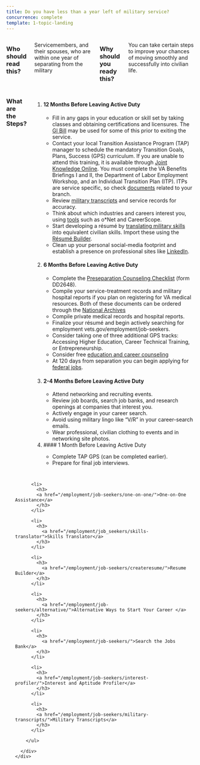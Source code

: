 ```yaml
---
title: Do you have less than a year left of military service?
concurrence: complete
template: 1-topic-landing
---
```


<div class="main" role="main" markdown="0">

<div class="section one" markdown="0">
<div class="primary" markdown="0">
<div class="row" markdown="0">
<div class="small-9 medium-12 left columns" markdown="1">

### Who should read this?

Servicemembers, and their spouses, who are within one year of separating from the military

### Why should you ready this? 

You can take certain steps to improve your chances of moving smoothly and successfully into civilian life.

</div>
</div>

<div class="row" markdown="0">
<div class="small-12 columns divider margin top"  markdown="1">

### What are the Steps?

<ol class="process">
<li class="step one wow fadeIn animated">
<div markdown="1">

#### 12 Months Before Leaving Active Duty

- Fill in any gaps in your education or skill set by taking classes and obtaining certifications and licensures. The [GI Bill](/education/gi-bill/) may be used for some of this prior to exiting the service. 
- Contact your local Transition Assistance Program (TAP) manager to schedule the mandatory Transition Goals, Plans, Success (GPS) curriculum. If you are unable to attend this training, it is available through [Joint Knowledge Online](https://jkodirect.jten.mil). You must complete the VA Benefits Briefings I and II, the Department of Labor Employment Workshop, and an Individual Transition Plan (ITP). ITPs are service specific, so check [documents](https://dodtap.mil/index.html) related to your branch. 
- Review [military transcripts](/employment/job-seekers/military-transcripts) and service records for accuracy. 
- Think about which industries and careers interest you, using [tools](/employment/job-seekers/interest-profiler) such as o*Net and CareerScope.
- Start developing a résumé by [translating military skills](/employment/job-seekers/skills-translator) into equivalent civilian skills. Import these using the [Résumé Builder](/employment/job-seekers/create-resume). 
- Clean up your personal social-media footprint and establish a presence on professional sites like [LinkedIn](https://www.linkedin.com/). 

</div>
</li>

<li class="step two wow fadeIn animated">
<div markdown="1">

#### 6 Months Before Leaving Active Duty

- Complete the [Preseparation Counseling Checklist](http://www.dtic.mil/whs/directives/forms/eforms/dd2648t.pdf) (form DD2648).
- Compile your service-treatment records and military hospital reports if you plan on registering for VA medical resources.
Both of these documents can be ordered through the [National Archives](https://www.archives.gov/veterans/military-service-records/)
- Compile private medical records and hospital reports. 
- Finalize your résumé and begin actively searching for employment vets.gov/employment/job-seekers.
- Consider taking one of three additional GPS tracks: Accessing Higher Education, Career Technical Training, or Entrepreneurship. 
- Consider free [education and career counseling](/education/tools-programs/education-career-counseling/)
- At 120 days from separation you can begin applying for [federal jobs](/employment/job-seekers/federal-employment). 

</div>
</li>

<li class="step three wow fadeIn animated">
<div markdown="1">

#### 2-4 Months Before Leaving Active Duty

- Attend networking and recruiting events.
- Review job boards, search job banks, and research openings at companies that interest you.
- Actively engage in your career search.
- Avoid using military lingo like “V/R” in your career-search emails. 
- Wear professional, civilian clothing to events and in networking site photos.

</div>
</li>

<li class="step four last wow fadeIn animated">

<div markdown="1">
#### 1 Month Before Leaving Active Duty

- Complete TAP GPS (can be completed earlier).
- Prepare for final job interviews.
</div>
</li>
</ol>

</div>
</div>
</div>

<div class="navigation">
  <div class="row">
    <div class="small-12 columns">
        <ul class="small-block-grid-1 medium-block-grid-3 cards small">

          <li>
            <h3>
            <a href="/employment/job-seekers/one-on-one/">One-on-One Assistance</a>
            </h3>
          </li>

          <li>
            <h3>
              <a href="/employment/job_seekers/skills-translator">Skills Translator</a>
            </h3>
          </li>  

          <li>
            <h3>
              <a href="/employment/job-seekers/createresume/">Resume Builder</a>
            </h3>
          </li>

          <li>
            <h3>
              <a href="/employment/job-seekers/alternative/">Alternative Ways to Start Your Career </a>
            </h3>
          </li>  

          <li>
            <h3>
              <a href="/employment/job-seekers/">Search the Jobs Bank</a>
            </h3>
          </li>

          <li>
            <h3>
            <a href="/employment/job-seekers/interest-profiler/">Interest and Aptitude Profiler</a>
            </h3>
          </li>

          <li>
            <h3>
            <a href="/employment/job-seekers/military-transcripts/">Military Transcripts</a>
            </h3>
          </li>  

        </ul>  

      </div>
    </div>  
  </div>

</div>
